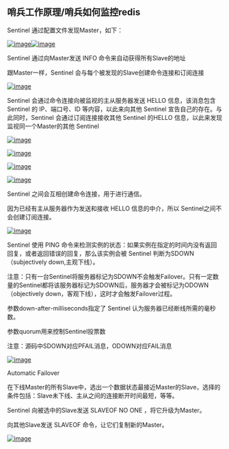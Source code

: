 ## 哨兵工作原理/哨兵如何监控redis

Sentinel 通过配置文件发现Master，如下：

[![](https://images2015.cnblogs.com/blog/929899/201611/929899-20161130181518927-301322262.png "image")](http://images2015.cnblogs.com/blog/929899/201611/929899-20161130181518131-1097951986.png)[![](https://images2015.cnblogs.com/blog/929899/201611/929899-20161130181519787-2078667359.png "image")](http://images2015.cnblogs.com/blog/929899/201611/929899-20161130181519365-369258435.png)

Sentinel 通过向Master发送 INFO 命令来自动获得所有Slave的地址

跟Master一样，Sentinel 会与每个被发现的Slave创建命令连接和订阅连接

[![](https://images2015.cnblogs.com/blog/929899/201611/929899-20161130181521006-658641784.png "image")](http://images2015.cnblogs.com/blog/929899/201611/929899-20161130181520115-2039756327.png)

Sentinel 会通过命令连接向被监视的主从服务器发送 HELLO 信息，该消息包含 Sentinel 的 IP、端口号、ID 等内容，以此来向其他 Sentinel 宣告自己的存在。与此同时，Sentinel 会通过订阅连接接收其他 Sentinel 的HELLO 信息，以此来发现监视同一个Master的其他 Sentinel

[![](https://images2015.cnblogs.com/blog/929899/201611/929899-20161130181521959-861339059.png "image")](http://images2015.cnblogs.com/blog/929899/201611/929899-20161130181521412-320880559.png)

[![](https://images2015.cnblogs.com/blog/929899/201611/929899-20161130181522709-936612875.png "image")](http://images2015.cnblogs.com/blog/929899/201611/929899-20161130181522412-1901259983.png)

[![](https://images2015.cnblogs.com/blog/929899/201611/929899-20161130181523443-1327331292.png "image")](http://images2015.cnblogs.com/blog/929899/201611/929899-20161130181523052-771911876.png)

[![](https://images2015.cnblogs.com/blog/929899/201611/929899-20161130181524193-1004253236.png "image")](http://images2015.cnblogs.com/blog/929899/201611/929899-20161130181523756-1206981123.png)

Sentinel 之间会互相创建命令连接，用于进行通信。

因为已经有主从服务器作为发送和接收 HELLO 信息的中介，所以 Sentinel之间不会创建订阅连接。

[![](https://images2015.cnblogs.com/blog/929899/201611/929899-20161130181524865-879825249.png "image")](http://images2015.cnblogs.com/blog/929899/201611/929899-20161130181524537-609177434.png)

Sentinel 使用 PING 命令来检测实例的状态：如果实例在指定的时间内没有返回回复，或者返回错误的回复，那么该实例会被 Sentinel 判断为SDOWN（subjectively down,主观下线）。

注意：只有一台Sentinel将服务器标记为SDOWN不会触发Failover。只有一定数量的Sentinel都将该服务器标记为SDOWN后，服务器才会被标记为ODOWN（objectively down，客观下线），这时才会触发Failover过程。

参数down-after-milliseconds指定了 Sentinel 认为服务器已经断线所需的毫秒数。

参数quorum用来控制Sentinel投票数

注意：源码中SDOWN对应PFAIL消息，ODOWN对应FAIL消息

[![](https://images2015.cnblogs.com/blog/929899/201611/929899-20161130181525974-325165535.png "image")](http://images2015.cnblogs.com/blog/929899/201611/929899-20161130181525224-1066446284.png)

Automatic Failover

在下线Master的所有Slave中，选出一个数据状态最接近Master的Slave，选择的条件包括：Slave未下线、主从之间的连接断开时间最短，等等。

Sentinel 向被选中的Slave发送 SLAVEOF NO ONE ，将它升级为Master。

向其他Slave发送 SLAVEOF 命令，让它们复制新的Master。

[![](https://images2015.cnblogs.com/blog/929899/201611/929899-20161130181526662-2136662584.png "image")](http://images2015.cnblogs.com/blog/929899/201611/929899-20161130181526318-737698287.png)

## 



